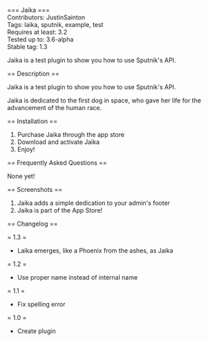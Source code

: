 === Jaika ===  
Contributors: JustinSainton  
Tags: laika, sputnik, example, test  
Requires at least: 3.2  
Tested up to: 3.6-alpha  
Stable tag: 1.3

Jaika is a test plugin to show you how to use Sputnik's API.

== Description ==

Jaika is a test plugin to show you how to use Sputnik's API.

Jaika is dedicated to the first dog in space, who gave her life for
the advancement of the human race.

== Installation ==

1. Purchase Jaika through the app store
2. Download and activate Jaika
3. Enjoy!

== Frequently Asked Questions ==

None yet!

== Screenshots ==

1. Jaika adds a simple dedication to your admin's footer
2. Jaika is part of the App Store!

== Changelog ==

= 1.3 =

* Laika emerges, like a Phoenix from the ashes, as Jaika

= 1.2 =

* Use proper name instead of internal name


= 1.1 =

* Fix spelling error


= 1.0 =

* Create plugin